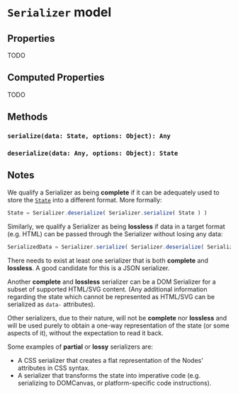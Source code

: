 # `Serializer` model

## Properties

TODO

## Computed Properties

TODO

## Methods

### `serialize(data: State, options: Object): Any`

### `deserialize(data: Any, options: Object): State`

## Notes

We qualify a Serializer as being __complete__ if it can be adequately used to store the [`State`](./State.md) into a different format. More formally:

```js
State = Serializer.deserialize( Serializer.serialize( State ) )
```

Similarly, we qualify a Serializer as being __lossless__ if data in a target format (e.g. HTML) can be passed through the Serializer without losing any data:

```js
SerializedData = Serializer.serialize( Serializer.deserialize( SerializedData ) )
```

There needs to exist at least one serializer that is both __complete__ and __lossless__. A good candidate for this is a JSON serializer.

Another __complete__ and __lossless__ serializer can be a DOM Serializer for a subset of supported HTML/SVG content. (Any additional information regarding the state which cannot be represented as HTML/SVG can be serialized as `data-` attributes).

Other serializers, due to their nature, will not be __complete__ nor __lossless__ and will be used purely to obtain a one-way representation of the state (or some aspects of it), without the expectation to read it back. 

Some examples of __partial__ or __lossy__ serializers are:

* A CSS serializer that creates a flat representation of the Nodes' attributes in CSS syntax.
* A serializer that transforms the state into imperative code (e.g. serializing to DOMCanvas, or platform-specific code instructions).